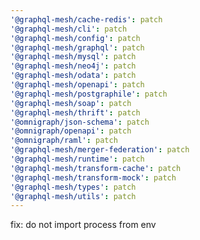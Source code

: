 ```yaml
---
'@graphql-mesh/cache-redis': patch
'@graphql-mesh/cli': patch
'@graphql-mesh/config': patch
'@graphql-mesh/graphql': patch
'@graphql-mesh/mysql': patch
'@graphql-mesh/neo4j': patch
'@graphql-mesh/odata': patch
'@graphql-mesh/openapi': patch
'@graphql-mesh/postgraphile': patch
'@graphql-mesh/soap': patch
'@graphql-mesh/thrift': patch
'@omnigraph/json-schema': patch
'@omnigraph/openapi': patch
'@omnigraph/raml': patch
'@graphql-mesh/merger-federation': patch
'@graphql-mesh/runtime': patch
'@graphql-mesh/transform-cache': patch
'@graphql-mesh/transform-mock': patch
'@graphql-mesh/types': patch
'@graphql-mesh/utils': patch
---
```


fix: do not import process from env
